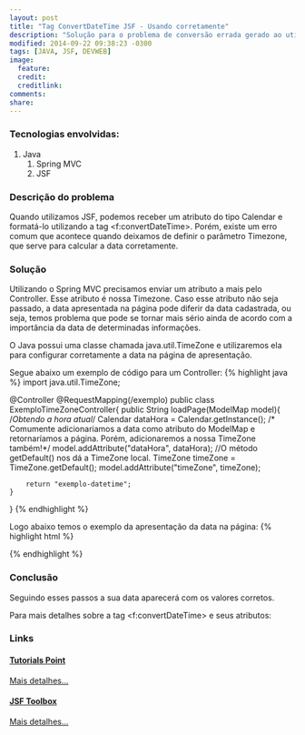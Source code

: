 ```yaml
---
layout: post
title: "Tag ConvertDateTime JSF - Usando corretamente"
description: "Solução para o problema de conversão errada gerado ao utilizarmos a tag <f:convertDateTime>"
modified: 2014-09-22 09:38:23 -0300
tags: [JAVA, JSF, DEVWEB]
image:
  feature: 
  credit: 
  creditlink: 
comments: 
share: 
---
```


### Tecnologias envolvidas:

1. Java
   1. Spring MVC
   2. JSF

### Descrição do problema

Quando utilizamos JSF, podemos receber um atributo do tipo Calendar e formatá-lo utilizando a tag <f:convertDateTime>. Porém, existe um erro comum que acontece quando deixamos de definir o parâmetro Timezone, que serve para calcular a data corretamente.

### Solução

Utilizando o Spring MVC precisamos enviar um atributo a mais pelo Controller. Esse atributo é nossa Timezone. Caso esse atributo não seja passado, a data apresentada na página pode diferir da data cadastrada, ou seja, temos problema que pode se tornar mais sério ainda de acordo com a importância da data de determinadas informações.

O Java possui uma classe chamada java.util.TimeZone e utilizaremos ela para configurar corretamente a data na página de apresentação.

Segue abaixo um exemplo de código para um Controller:
{% highlight java %}
import java.util.TimeZone;

@Controller
@RequestMapping(/exemplo)
public class ExemploTimeZoneController{
	public String loadPage(ModelMap model){
		/*Obtendo a hora atual*/
		Calendar dataHora = Calendar.getInstance();
		/*
		Comumente adicionariamos a data como atributo do ModelMap
		e retornaríamos a página. Porém, adicionaremos a nossa 
		TimeZone também!*/
		model.addAttribute("dataHora", dataHora);
		//O método getDefault() nos dá a TimeZone local.
		TimeZone timeZone = TimeZone.getDefault();
		model.addAttribute("timeZone", timeZone);

		return "exemplo-datetime";
	}
}
{% endhighlight %}

Logo abaixo temos o exemplo da apresentação da data na página:
{% highlight html %}
<div class="field-box">
        <h:outputLabel value="Exemplo - Data correta"/>
        <h:inputText readonly="true" value="#{dataHora}">
            <f:convertDateTime dateStyle="full" timeZone="#{timeZone}"/>
        </h:inputText>
</div>
{% endhighlight %}

### Conclusão
Seguindo esses passos a sua data aparecerá com os valores corretos.

Para mais detalhes sobre a tag <f:convertDateTime> e seus atributos:

### Links

#### <a href="http://www.tutorialspoint.com">Tutorials Point</a>

<a class="btn primary" href="http://www.tutorialspoint.com/jsf/jsf_convertdatetime_tag.htm"> Mais detalhes... </a>

#### <a href="http://www.jsftoolbox.com/">JSF Toolbox</a>
<a class="btn primary" href="http://www.jsftoolbox.com/documentation/help/12-TagReference/core/f_convertDateTime.html"> Mais detalhes... </a>
